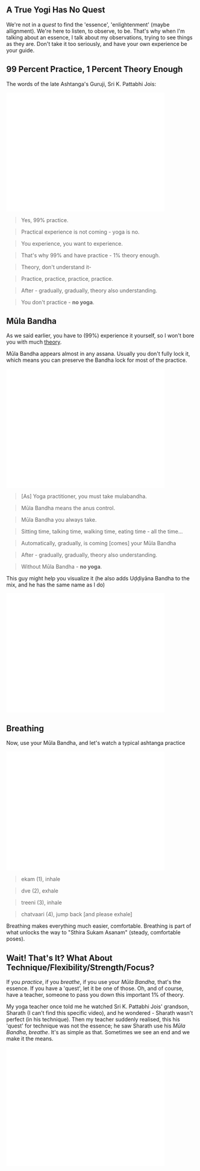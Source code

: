 ## A True Yogi Has No Quest
We're not in a *quest* to find the 'essence', 'enlightenment' (maybe allignment). We're here to listen, to observe, to be. That's why when I'm talking about an essence, I talk about my observations, trying to see things as they are. Don't take it too seriously, and have your own experience be your guide.

## 99 Percent Practice, 1 Percent Theory Enough
The words of the late Ashtanga's Guruji, Sri K. Pattabhi Jois:
<iframe width="420" height="315" src="//www.youtube.com/embed/ttRaZkigQmQ?start=339&end=364" frameborder="0" allowfullscreen style="display:block;"></iframe>


> Yes, 99% practice.

> Practical experience is not coming - yoga is no.

> You experience, you want to experience.

> That's why 99% and have practice - 1% theory enough.

> Theory, don't understand it-

> Practice, practice, practice, practice.

> After - gradually, gradually, theory also understanding.

> You don't practice - __no yoga__.

## Mūla Bandha

As we said earlier, you have to (99%) experience it yourself, so I won't bore you with much [theory](http://en.wikipedia.org/wiki/Mula_Bandha).

Mūla Bandha appears almost in any assana. Usually you don't fully lock it, which means you can preserve the Bandha lock for most of the practice.

<iframe width="420" height="315" src="//www.youtube.com/embed/ttRaZkigQmQ?start=206&end=227" frameborder="0" allowfullscreen style="display:block;"></iframe>

> [As] Yoga practitioner, you must take mulabandha.

> Mūla Bandha means the anus control.

> Mūla Bandha you always take.

> Sitting time, talking time, walking time, eating time - all the time...

> Automatically, gradually, is coming [comes] your Mūla Bandha

> After - gradually, gradually, theory also understanding.

> Without Mūla Bandha - __no yoga__.

This guy might help you visualize it (he also adds Uḍḍiyāna Bandha to the mix, and he has the same name as I do)
<iframe width="420" height="315" src="//www.youtube.com/embed/JcV1JA515zQ" frameborder="0" allowfullscreen style="display:block;"></iframe>

## Breathing

Now, use your Mūla Bandha, and let's watch a typical ashtanga practice
<iframe width="420" height="315" src="//www.youtube.com/embed/ttRaZkigQmQ?start=108&end=122" frameborder="0" allowfullscreen style="display:block;"></iframe>


> ekam (1), inhale

> dve (2), exhale

> treeni (3), inhale

> chatvaari (4), jump back [and please exhale]

Breathing makes everything much easier, comfortable. Breathing is part of what unlocks the way to "Sthira Sukam Asanam" (steady, comfortable poses).

## Wait! That's It? What About Technique/Flexibility/Strength/Focus?

If you _practice_, if you _breathe_, if you use your _Mūla Bandha_, that's the essence. If you have a 'quest', let it be one of those. Oh, and of course, have a teacher, someone to pass you down this important 1% of theory.

My yoga teacher once told me he watched Sri K. Pattabhi Jois' grandson, Sharath (I can't find this specific video), and he wondered - Sharath wasn't perfect (in his technique). Then my teacher suddenly realised, this his 'quest' for technique was not the essence; he saw Sharath use his _Mūla Bandha_, _breathe_. It's as simple as that. Sometimes we see an end and we make it the means.

<iframe width="420" height="315" src="//www.youtube.com/embed/6dSAyFmmARI?start=293&end=359" frameborder="0" allowfullscreen style="display:block;"></iframe>
